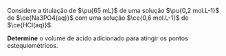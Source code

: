Considere a titulação de $\pu{65 mL}$ de uma solução $\pu{0,2 mol.L-1}$ de $\ce{Na3PO4(aq)}$ com uma solução $\ce{0,6 mol.L-1}$ de $\ce{HCl(aq)}$.

**Determine** o volume de ácido adicionado para atingir os pontos estequiométricos.